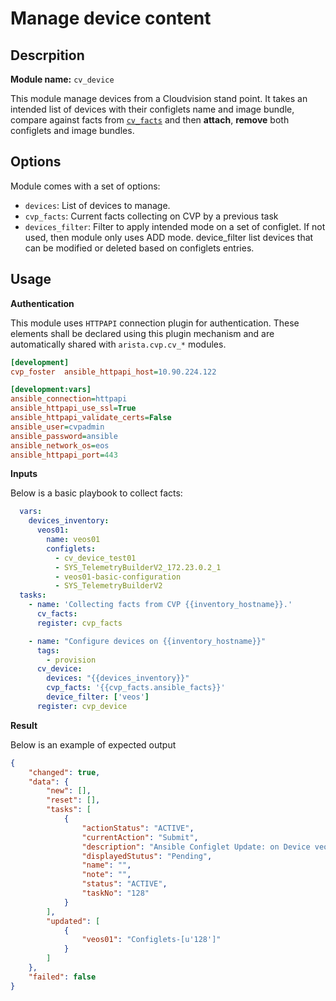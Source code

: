 # Manage device content

## Descrpition

__Module name:__ `cv_device`

This module manage devices from a Cloudvision stand point. It takes an intended list of devices with their configlets name and image bundle, compare against facts from [`cv_facts`](cv_facts.md) and then __attach__, __remove__ both configlets and image bundles.

## Options

Module comes with a set of options:

- `devices`: List of devices to manage.
- `cvp_facts`: Current facts collecting on CVP by a previous task
- `devices_filter`: Filter to apply intended mode on a set of configlet. If not used, then module only uses ADD mode. device_filter list devices that can be modified or deleted based on configlets entries.

## Usage

__Authentication__

This module uses `HTTPAPI` connection plugin for authentication. These elements shall be declared using this plugin mechanism and are automatically shared with `arista.cvp.cv_*` modules.

```ini
[development]
cvp_foster  ansible_httpapi_host=10.90.224.122

[development:vars]
ansible_connection=httpapi
ansible_httpapi_use_ssl=True
ansible_httpapi_validate_certs=False
ansible_user=cvpadmin
ansible_password=ansible
ansible_network_os=eos
ansible_httpapi_port=443
```

__Inputs__

Below is a basic playbook to collect facts:

```yaml
  vars:
    devices_inventory:
      veos01:
        name: veos01
        configlets:
          - cv_device_test01
          - SYS_TelemetryBuilderV2_172.23.0.2_1
          - veos01-basic-configuration
          - SYS_TelemetryBuilderV2
  tasks:
    - name: 'Collecting facts from CVP {{inventory_hostname}}.'
      cv_facts:
      register: cvp_facts

    - name: "Configure devices on {{inventory_hostname}}"
      tags: 
        - provision
      cv_device:
        devices: "{{devices_inventory}}"
        cvp_facts: '{{cvp_facts.ansible_facts}}'
        device_filter: ['veos']
      register: cvp_device
```

__Result__

Below is an example of expected output

```json
{
    "changed": true, 
    "data": {
        "new": [], 
        "reset": [], 
        "tasks": [
            {
                "actionStatus": "ACTIVE", 
                "currentAction": "Submit", 
                "description": "Ansible Configlet Update: on Device veos01", 
                "displayedStutus": "Pending", 
                "name": "", 
                "note": "", 
                "status": "ACTIVE", 
                "taskNo": "128"
            }
        ],
        "updated": [
            {
                "veos01": "Configlets-[u'128']"
            }
        ]
    }, 
    "failed": false
}
```


